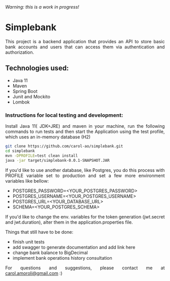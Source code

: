 <html>

<body align="justify" > 
<em>Warning: this is a work in progress!</em>

# Simplebank 
This project is a backend application that provides an API to store basic bank accounts and users that can access them via authentication and authorization. 

## Technologies used:
+ Java 11
+ Maven
+ Spring Boot
+ Junit and Mockito
+ Lombok

### Instructions for local testing and development:
Install Java 11( JDK+JRE) and maven in your machine, run the following commands to run tests and then start the Application using the test profile, which uses an in-memory database (H2) 

```bash
git clone https://github.com/carol-ao/simplebank.git
cd simplebank
mvn -DPROFILE=test clean install
java -jar target/simplebank-0.0.1-SNAPSHOT.JAR
```

If you'd like to use another database, like Postgres, you do this process with PROFILE variable set to production and set a few more environment variables like bellow:
+ POSTGRES_PASSWORD=<YOUR_POSTGRES_PASSWORD> 
+ POSTGRES_USERNAME=<YOUR_POSTGRES_USERNAME>
+ POSTGRES_URL=<YOUR_DATABASE_URL>
+ SCHEMA=<YOUR_POSTGRES_SCHEMA>

If you'd like to change the env. variables for the token generation (jwt.secret and jwt.duration), alter them in the application.properties file.


Things that still have to be done:
- finish unit tests
- add swagger to generate documentation and add link here
- change bank balance to BigDecimal 
- implement bank operations history consultation 

For questions and suggestions, please contact me at carol.amoroli@gmail.com :)
</body>
</html>



